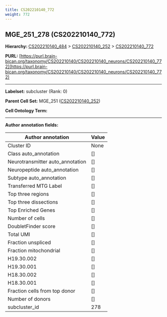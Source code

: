 ```yaml
---
title: CS202210140_772
weight: 772
---
```

## MGE_251_278 (CS202210140_772)
<b>Hierarchy: </b>
[CS202210140_484](../CS202210140_484) >
[CS202210140_252](../CS202210140_252) >
[CS202210140_772](../CS202210140_772)

**PURL:** [https://purl.brain-bican.org/taxonomy/CS202210140/CS202210140_neurons/CS202210140_772](https://purl.brain-bican.org/taxonomy/CS202210140/CS202210140_neurons/CS202210140_772)

---


**Labelset:** subcluster (Rank: 0)

**Parent Cell Set:** MGE_251 ([CS202210140_252](../CS202210140_252))



**Cell Ontology Term:** 

[MARKER GENES.]: #


---

[TRANSFERRED ANNOTATIONS.]: #


[AUTHOR ANNOTATION FIELDS.]: #


**Author annotation fields:**

| Author annotation | Value |
|-------------------|-------|
|Cluster ID|None|
|Class auto_annotation|[]|
|Neurotransmitter auto_annotation|[]|
|Neuropeptide auto_annotation|[]|
|Subtype auto_annotation|[]|
|Transferred MTG Label|[]|
|Top three regions|[]|
|Top three dissections|[]|
|Top Enriched Genes|[]|
|Number of cells|[]|
|DoubletFinder score|[]|
|Total UMI|[]|
|Fraction unspliced|[]|
|Fraction mitochondrial|[]|
|H19.30.002|[]|
|H19.30.001|[]|
|H18.30.002|[]|
|H18.30.001|[]|
|Fraction cells from top donor|[]|
|Number of donors|[]|
|subcluster_id|278|
